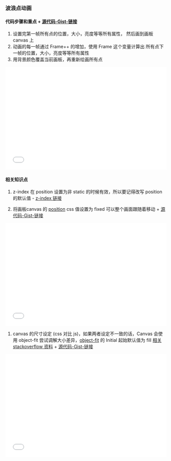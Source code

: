 ### 波浪点动画 

#### 代码步骤和重点 + [源代码-Gist-链接](https://gist.github.com/vunlin/83f9008bd3a8e13cd5057bfc664bd424)
1. 设置完第一帧所有点的位置，大小，亮度等等所有属性， 然后画到画板 canvas 上
1. 动画的每一帧通过 Frame++ 的增加，使用 Frame 这个变量计算出 所有点下一帧的位置，大小，亮度等等所有属性
1. 用背景颜色覆盖当前画板，再重新绘画所有点

<iframe height="320" style="width: 100%;" scrolling="no" title="3d wave particles" src="//codepen.io/vunlin-the-reactor/embed/mgrXEw/?height=320&theme-id=0&default-tab=result" frameborder="no" allowtransparency="true" allowfullscreen="true"></iframe>

#### 相关知识点
1. <a id="css_base_link1"></a>z-index 在 position 设置为非 static 的时候有效，所以要记得改写 position 的默认值 - [z-index 链接](/items/code/base/css/z-index)

1. <a id="css_base_link2"></a>将画板canvas 的 [position](/items/code/base/css/position) css 值设置为 fixed 可以整个画面跟随着移动 + [源代码-Gist-链接](https://gist.github.com/vunlin/a7b0611b4770cb3e0b5ed0e92ad3ae37)

<iframe height="320" style="width: 100%;" scrolling="no" title="3d wave particles" src="//codepen.io/vunlin-the-reactor/embed/BEdqQE/?height=320&theme-id=0&default-tab=result" frameborder="no" allowtransparency="true" allowfullscreen="true"></iframe>

1. <a id="css_base_link3"></a>canvas 的尺寸设定 (css 对比 js)，如果两者设定不一致的话，Canvas 会使用 object-fit 尝试调解大小差异，[object-fit](/items/code/base/css/object-fit) 的 Initial 起始默认值为 fill [相关 stackoverflow 资料](https://stackoverflow.com/questions/2588181/canvas-is-stretched-when-using-css-but-normal-with-width-height-properties) + [源代码-Gist-链接](https://gist.github.com/vunlin/3239e47362630ba2575fe93331b12c8a)

<iframe height="320" style="width: 100%;" scrolling="no" title="3d wave particles" src="//codepen.io/vunlin-the-reactor/embed/NmvOrQ/?height=320&theme-id=0&default-tab=result" frameborder="no" allowtransparency="true" allowfullscreen="true"></iframe>